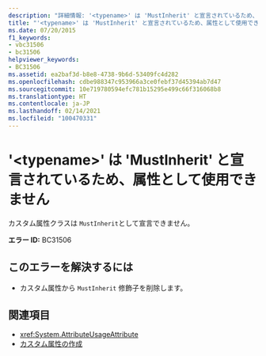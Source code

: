 ```yaml
---
description: "詳細情報: '<typename>' は 'MustInherit' と宣言されているため、属性として使用できません"
title: "'<typename>' は 'MustInherit' と宣言されているため、属性として使用できません"
ms.date: 07/20/2015
f1_keywords:
- vbc31506
- bc31506
helpviewer_keywords:
- BC31506
ms.assetid: ea2baf3d-b8e8-4738-9b6d-53409fc4d282
ms.openlocfilehash: cdbe988347c953966a3ce0febf37d45394ab7d47
ms.sourcegitcommit: 10e719780594efc781b15295e499c66f316068b8
ms.translationtype: HT
ms.contentlocale: ja-JP
ms.lasthandoff: 02/14/2021
ms.locfileid: "100470331"
---
```

# <a name="typename-cannot-be-used-as-an-attribute-because-it-is-declared-mustinherit"></a>'\<typename>' は 'MustInherit' と宣言されているため、属性として使用できません

カスタム属性クラスは `MustInherit`として宣言できません。  
  
 **エラー ID:** BC31506  
  
## <a name="to-correct-this-error"></a>このエラーを解決するには  
  
- カスタム属性から `MustInherit` 修飾子を削除します。  
  
## <a name="see-also"></a>関連項目

- <xref:System.AttributeUsageAttribute>
- [カスタム属性の作成](../programming-guide/concepts/attributes/creating-custom-attributes.md)
